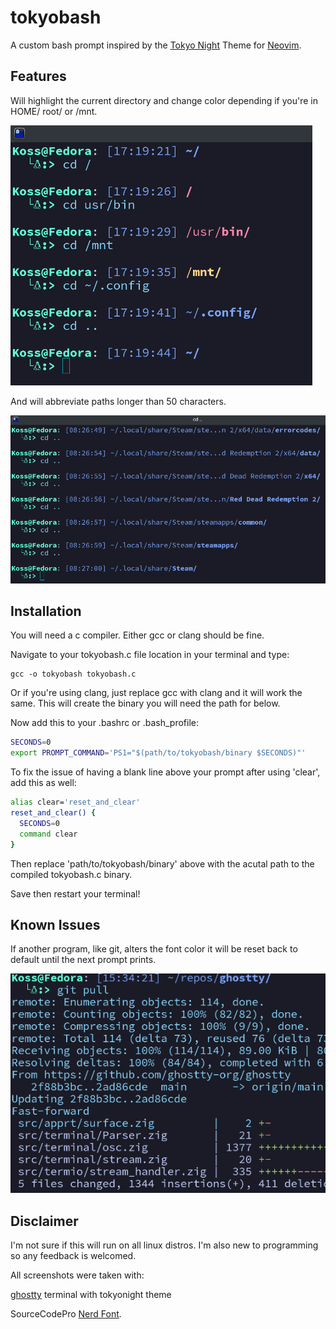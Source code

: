# tokyobash
A custom bash prompt inspired by the [Tokyo Night](https://www.github.com/folke/tokyonight.nvim) Theme for [Neovim](http://www.neovim.io).
## Features
Will highlight the current directory and change color depending if you're in HOME/ root/ or /mnt.

![tokyobash_1](imgs/tokyobash_1.png)

And will abbreviate paths longer than 50 characters.

![tokyobash_2](imgs/tokyobash_2.png)


## Installation
You will need a c compiler. Either gcc or clang should be fine.

Navigate to your tokyobash.c file location in your terminal and type:
```
gcc -o tokyobash tokyobash.c
```
Or if you're using clang, just replace gcc with clang and it will work the same.
This will create the binary you will need the path for below.

Now add this to your .bashrc or .bash_profile:

```bash
SECONDS=0
export PROMPT_COMMAND='PS1="$(path/to/tokyobash/binary $SECONDS)"'
```
To fix the issue of having a blank line above your prompt after using 'clear', add this as well:
```bash
alias clear='reset_and_clear'
reset_and_clear() {
  SECONDS=0
  command clear
}
```
Then replace 'path/to/tokyobash/binary' above with the acutal path to the compiled tokyobash.c binary.

Save then restart your terminal!
## Known Issues
If another program, like git, alters the font color it will be reset back to default until the next prompt prints.

![tokyobash_iss1](imgs/tokyobash_iss1.png)

## Disclaimer
I'm not sure if this will run on all linux distros. I'm also new to programming so any feedback is welcomed.

All screenshots were taken with:

[ghostty](https://www.ghostty.org) terminal with tokyonight theme

SourceCodePro [Nerd Font](https://www.nerdfonts.com).
